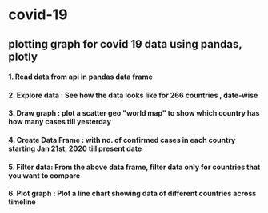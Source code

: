 # covid-19
## plotting graph for covid 19 data using pandas, plotly 
#### 1. Read data from api in pandas data frame
#### 2. Explore data : See how the data looks like for 266 countries , date-wise
#### 3. Draw graph : plot a scatter geo "world map" to show which country has how many cases till yesterday
#### 4. Create Data Frame : with no. of confirmed cases in each country starting Jan 21st, 2020 till present date
#### 5. Filter data: From the above data frame, filter data only for countries that you want to compare
#### 6. Plot graph : Plot a line chart showing data of different countries across timeline
